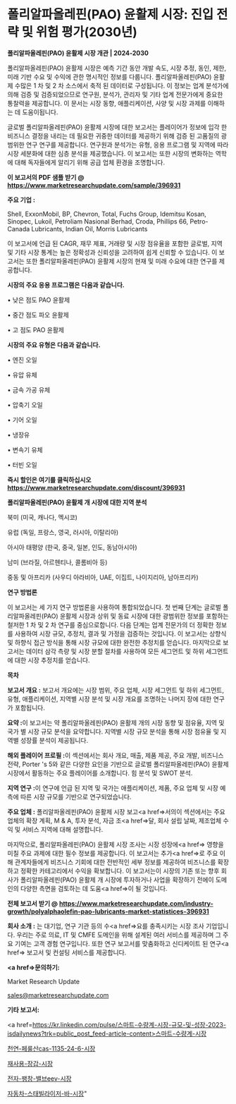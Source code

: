 # 폴리알파올레핀(PAO) 윤활제 시장: 진입 전략 및 위험 평가(2030년)

<strong>폴리알파올레핀(PAO) 윤활제 시장 개관 | 2024-2030</strong>

폴리알파올레핀(PAO) 윤활제 시장은 예측 기간 동안 개발 속도, 시장 추정, 동인, 제한, 미래 기반 수요 및 수익에 관한 명시적인 정보를 다룹니다.  폴리알파올레핀(PAO) 윤활제  수많은 1 차 및 2 차 소스에서 축적 된 데이터로 구성됩니다. 이 정보는 업계 분석가에 의해 검증 및 검증되었으므로 연구원, 분석가, 관리자 및 기타 업계 전문가에게 중요한 통찰력을 제공합니다. 이 문서는 시장 동향, 애플리케이션, 사양 및 시장 과제를 이해하는 데 도움이됩니다.

글로벌 폴리알파올레핀(PAO) 윤활제 시장에 대한 보고서는 플레이어가 정보에 입각 한 비즈니스 결정을 내리는 데 필요한 귀중한 데이터를 제공하기 위해 검증 된 고품질의 광범위한 연구 연구를 제공합니다. 연구원과 분석가는 유형, 응용 프로그램 및 지역에 따라 시장 세분화에 대한 심층 분석을 제공했습니다. 이 보고서는 또한 시장의 변화하는 역학에 대해 독자들에게 알리기 위해 공급 업체 환경을 조명합니다.



<strong>이 보고서의 PDF 샘플 받기 @ <a href=https://www.marketresearchupdate.com/sample/396931>https://www.marketresearchupdate.com/sample/396931</a></strong>



<strong>주요 기업 :</strong>

Shell, ExxonMobil, BP, Chevron, Total, Fuchs Group, Idemitsu Kosan, Sinopec, Lukoil, Petroliam Nasional Berhad, Croda, Phillips 66, Petro-Canada Lubricants, Indian Oil, Morris Lubricants

이 보고서에 언급 된 CAGR, 재무 제표, 거래량 및 시장 점유율을 포함한 글로벌, 지역 및 기타 시장 통계는 높은 정확성과 신뢰성을 고려하여 쉽게 신뢰할 수 있습니다. 이 보고서는 또한 폴리알파올레핀(PAO) 윤활제 시장의 현재 및 미래 수요에 대한 연구를 제공합니다.



<strong>시장의 주요 응용 프로그램은 다음과 같습니다.</strong>

• 낮은 점도 PAO 윤활제

• 중간 점도 파오 윤활제

• 고 점도 PAO 윤활제



<strong>시장의 주요 유형은 다음과 같습니다.</strong>

• 엔진 오일

• 유압 유체

• 금속 가공 유체

• 압축기 오일

• 기어 오일

• 냉장유

• 변속기 유체

• 터빈 오일



<strong>즉시 할인은 여기를 클릭하십시오 <a href=https://www.marketresearchupdate.com/discount/396931>https://www.marketresearchupdate.com/discount/396931</a></strong>



<strong>폴리알파올레핀(PAO) 윤활제 개 시장에 대한 지역 분석</strong>

북미 (미국, 캐나다, 멕시코)

유럽 (독일, 프랑스, 영국, 러시아, 이탈리아)

아시아 태평양 (한국, 중국, 일본, 인도, 동남아시아)

남미 (브라질, 아르헨티나, 콜롬비아 등)

중동 및 아프리카 (사우디 아라비아, UAE, 이집트, 나이지리아, 남아프리카)



<strong>연구 방법론</strong>

이 보고서는 세 가지 연구 방법론을 사용하여 통합되었습니다. 첫 번째 단계는 글로벌 폴리알파올레핀(PAO) 윤활제 시장과 상위 및 동료 시장에 대한 광범위한 정보를 포함하는 철저한 1 차 및 2 차 연구를 중심으로합니다. 다음 단계는 업계 전문가의 더 정확한 정보를 사용하여 시장 규모, 추정치, 결과 및 가정을 검증하는 것입니다. 이 보고서는 상향식 및 하향식 접근 방식을 통해 시장 규모에 대한 완전한 추정치를 얻습니다. 마지막으로 보고서는 데이터 삼각 측량 및 시장 분할 절차를 사용하여 모든 세그먼트 및 하위 세그먼트에 대한 시장 추정치를 얻습니다.



<strong>목차</strong>



<strong>보고서 개요 :</strong> 보고서 개요에는 시장 범위, 주요 업체, 시장 세그먼트 및 하위 세그먼트, 유형, 애플리케이션, 지역별 시장 분석 및 시장 개요를 조명하는 나머지 장에 대한 연구가 포함됩니다.



<strong>요약 :</strong>이 보고서는 약 폴리알파올레핀(PAO) 윤활제 개의 시장 동향 및 점유율, 지역 및 국가 별 시장 규모 분석을 요약합니다. 지역별 시장 규모 분석을 통해 시장 점유율 및 지역별 성장률 분석이 제공됩니다.



<strong>해외 플레이어 프로필 :</strong>이 섹션에서는 회사 개요, 매출, 제품 제공, 주요 개발, 비즈니스 전략, Porter 's 5와 같은 다양한 요인을 기반으로 글로벌 폴리알파올레핀(PAO) 윤활제 시장에서 활동하는 주요 플레이어를 소개합니다. 힘 분석 및 SWOT 분석.



<strong>지역 연구 :</strong>이 연구에 언급 된 지역 및 국가는 애플리케이션, 제품, 주요 업체 및 시장 예측에 따른 시장 규모를 기반으로 연구되었습니다.



<strong>주요 업체 :</strong> 폴리알파올레핀(PAO) 윤활제 시장 보고<a href=>서의이 </a>섹션에서는 주요 업체의 확장 계획, M &amp; A, 투자 분석, 자금 조<a href=>달, 회</a>사 설립 날짜, 제조업체 수익 및 서비스 지역에 대해 설명합니다.


마지막으로, 폴리알파올레핀(PAO) 윤활제 시장 조사는 시장 성장에<a href=> 영향을 미칠 </a>주요 과제에 대한 필수 정보를 제공합니다. 이 보고서는 추가<a href=>로 주</a>요 이해 관계자들에게 비즈니스 기회에 대한 전반적인 세부 정보를 제공하여 비즈니스를 확장하고 정확한 카테고리에서 수익을 확보합니다. 이 보고서는이 시장의 기존 또는 향후 회사가 폴리알파올레핀(PAO) 윤활제 개 시장에 투자하거나 사업을 확장하기 전에이 도메인의 다양한 측면을 검토하는 데 도움<a href=>이 될 </a>것입니다.



<strong>전체 보고서 받기 @ <a href=https://www.marketresearchupdate.com/industry-growth/polyalphaolefin-pao-lubricants-market-statistices-396931>https://www.marketresearchupdate.com/industry-growth/polyalphaolefin-pao-lubricants-market-statistices-396931</a></strong>



<strong>회사 소개 :</strong>
는 대기업, 연구 기관 등의 수<a href=>요를</a> 충족시키는 시장 조사 기업입니다. 우리는 주로 의료, IT 및 CMFE 도메인을 위해 설계된 여러 서비스를 제공하며 그 주요 기여는 고객 경험 연구입니다. 또한 연구 보고서를 맞춤화하고 신디케이트 된 연구<a href=> 보고서</a> 및 컨설팅 서비스를 제공합니다.



<strong><a href=>문의하기:</a></strong>

Market Research Update

sales@marketresearchupdate.com



<strong>기타 보고서:</strong>

<a href=https://kr.linkedin.com/pulse/스마트-수량계-시장-규모-및-성장-2023-isdailynews?trk=public_post_feed-article-content>스마트-수량계-시장</a>

<a href=https://www.linkedin.com/pulse/천연-페룰산cas-1135-24-6-시장-진입-전략-및-위험-평가2029년/>천연-페룰산cas-1135-24-6-시장</a>

<a href=https://www.linkedin.com/pulse/재사용-장갑-시장-세분화-연구-및-목표-고객2029년-consumer-connection-compendium-ana-4znlf/>재사용-장갑-시장</a>

<a href=https://www.linkedin.com/pulse/전자-팽창-밸브eev-시장-현재-및-미래-성장-2029-consumer-connection-chronicles-24--mlezf/>전자-팽창-밸브eev-시장</a>

<a href=https://www.linkedin.com/pulse/자동차-스태빌라이저-바-시장-동향-및-성장-전망-survey-savvy-insights-360-analysis-7ndlc/>자동차-스태빌라이저-바-시장</a>"
